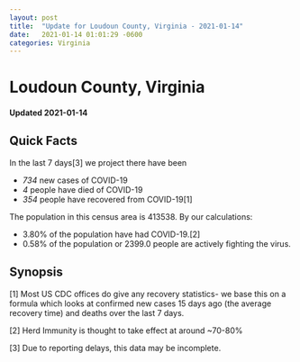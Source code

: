 ```yaml
---
layout: post
title:  "Update for Loudoun County, Virginia - 2021-01-14"
date:   2021-01-14 01:01:29 -0600
categories: Virginia
---
```


# Loudoun County, Virginia
#### Updated 2021-01-14

## Quick Facts

In the last 7 days[3] we project there have been
- *734* new cases of COVID-19
- *4* people have died of COVID-19
- *354* people have recovered from COVID-19[1]

The population in this census area is 413538. By our calculations:
- 3.80% of the population have had COVID-19.[2]
- 0.58% of the population or 2399.0 people are actively fighting the virus.

## Synopsis




[1] Most US CDC offices do give any recovery statistics- we base this on a formula which looks at confirmed new cases
15 days ago (the average recovery time) and deaths over the last 7 days.

[2] Herd Immunity is thought to take effect at around ~70-80%

[3] Due to reporting delays, this data may be incomplete.
 
    